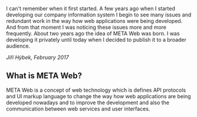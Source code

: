 I can't remember when it first started. A few years ago when I started developing our company information system I begin to see many issues and redundant work in the way how web applications were being developed. And from that moment I was noticing these issues more and more frequently. About two years ago the idea of META Web was born. I was developing it privately until today when I decided to publish it to a broader audience.

*Jiří Hýbek, February 2017*

## What is META Web?

META Web is a concept of web technology which is defines API protocols and UI markup language to change the way how web applications are being developed nowadays and to improve the development and also the communication between web services and user interfaces.